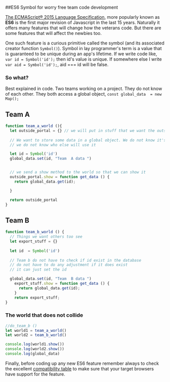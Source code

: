 ##ES6 Symbol for worry free team code development

[The ECMAScript® 2015 Language Specification](http://www.ecma-international.org/ecma-262/6.0/), more popularly known as **ES6** is the first major revision of Javascript in the last 15 years. Naturally it offers many features that will change how the veterans code. But there are some features that will affect the newbies too. 

One such feature is a curious primitive called the symbol (and its associated creator function `Symbol()`). Symbol in lay programmer's term is a value that is guaranteed to be unique during an app's lifetime.  If we write code like, `var id = Symbol('id');` then id's value is unique. If somewhere else I write `var aid = Symbol('id');`, aid === id will be false. 


### So what? 
Best explained in code. Two teams working on a project. They do not know of each other. They both access a global object, `const global_data  = new Map();`

## Team A


```javascript
function team_a_world (){
  let outside_portal = {} // we will put in stuff that we want the outside world to see
  
  // We want to store some data in a global object. We do not know it's details and 
  // we do not know who else will use it

  let id = Symbol('id')
  global_data.set(id, "Team  A data ")


  // we send a show method to the world so that we can show it
  outside_portal.show = function get_data () {
    return global_data.get(id);

  }

  return outside_portal
}
```
## Team B

```javascript
function team_b_world () {
  // Things we want others too see
  let export_stuff = {}
  
  let id  = Symbol('id')
  
  // Team b do not have to check if id exist in the database
  // do not have to do any adjustment if it does exist
  // it can just set the id

  global_data.set(id, "Team  B data ")
    export_stuff.show = function get_data () {
      return global_data.get(id);
    }
    return export_stuff;
}

```


### The world that does not collide
```javascript
//do_team_b ()
let world1 = team_a_world()
let world2 = team_b_world()

console.log(world1.show())
console.log(world2.show())
console.log(global_data)

```


Finally, before coding up any new ES6 feature remember always to check the excellent [compatibility table](http://kangax.github.io/compat-table/es6/) to make sure that your target browsers have support for the feature.
